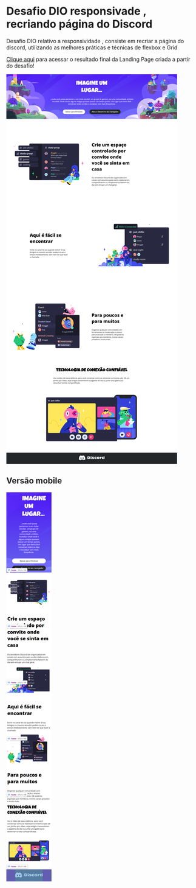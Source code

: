 #  Desafio  DIO responsivade  , recriando  página  do Discord
Desafio  DIO  relativo  a  responsividade  , consiste  em  recriar  a  página  do discord, utilizando  as  melhores  práticas  e  técnicas  de flexbox  e Grid

[Clique aqui](https://github.com/IvailtonFernandes/Clone-da-pagina-do-Discord.git) para acessar o resultado final da Landing Page criada a partir do desafio!

![image](assets/imagem/desafio-dio-responsividade-index-desktop.png)

## Versão  mobile
![image](assets/imagem/desafio-dio-responsividade-index-mobile.png)
